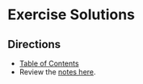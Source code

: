 # Exercise Solutions

## Directions

* [Table of Contents](../../../README.md)
* Review the [notes here](../README.md).
